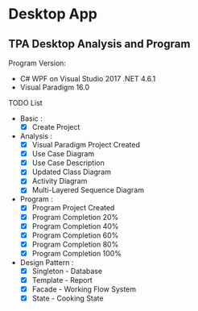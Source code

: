 # Desktop App
## TPA Desktop Analysis and Program
Program Version:
- C# WPF on Visual Studio 2017 .NET 4.6.1
- Visual Paradigm 16.0

TODO List
- Basic :
  - [x] Create Project
- Analysis :
  - [x] Visual Paradigm Project Created
  - [x] Use Case Diagram
  - [x] Use Case Description
  - [x] Updated Class Diagram
  - [x] Activity Diagram
  - [x] Multi-Layered Sequence Diagram
- Program :
  - [x] Program Project Created
  - [x] Program Completion 20%
  - [x] Program Completion 40%
  - [x] Program Completion 60%
  - [x] Program Completion 80%
  - [x] Program Completion 100%
- Design Pattern :
  - [x] Singleton - Database
  - [x] Template - Report
  - [x] Facade - Working Flow System
  - [x] State - Cooking State